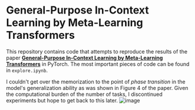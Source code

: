 # General-Purpose In-Context Learning by Meta-Learning Transformers

This repository contains code that attempts to reproduce the results of the paper [**General-Purpose In-Context Learning by Meta-Learning Transformers**](https://arxiv.org/pdf/2212.04458.pdf) in PyTorch. The most important pieces of code can be found in `explore.ipynb`.

I couldn't get over the memorization to the point of *phase transition* in the model's generalization ability as was shown in Figure 4 of the paper. Given the computational burden of the number of tasks, I discontinued experiments but hope to get back to this later.
![image](https://user-images.githubusercontent.com/50166527/217909957-b4c0076b-67ec-43f8-a969-c92a51adf8bc.png)
